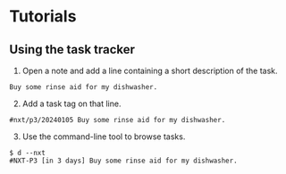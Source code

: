# Tutorials

## Using the task tracker

1. Open a note and add a line containing a short description of the task.
```
Buy some rinse aid for my dishwasher.
```
2. Add a task tag on that line.
```
#nxt/p3/20240105 Buy some rinse aid for my dishwasher.
```
3. Use the command-line tool to browse tasks.
```
$ d --nxt
#NXT-P3 [in 3 days] Buy some rinse aid for my dishwasher.
```
